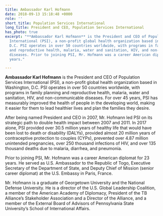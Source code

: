 ```yaml
---
title: Ambassador Karl Hofmann
date: 2018-09-13 15:18:48 +0000
role: ''
short_title: Population Services International
long_title: President and CEO, Population Services International
has_photo: true
excerpt: "**Ambassador Karl Hofmann** is the President and CEO of Population Services
  International (PSI), a non-profit global health organization based in Washington,
  D.C. PSI operates in over 50 countries worldwide, with programs in family planning
  and reproductive health, malaria, water and sanitation, HIV, and non-communicable
  diseases. Prior to joining PSI, Mr. Hofmann was a career American diplomat for 23
  years."

---
```

**Ambassador Karl Hofmann** is the President and CEO of Population Services International (PSI), a non-profit global health organization based in Washington, D.C. PSI operates in over 50 countries worldwide, with programs in family planning and reproductive health, malaria, water and sanitation, HIV, and non-communicable diseases. For over 45 years, PSI has measurably improved the health of people in the developing world, making it easier for them to lead healthier lives and plan the families they desire.  
  
After being named President and CEO in 2007, Mr. Hofmann led PSI on its strategic path to double health impact between 2007 and 2011. In 2017 alone, PSI provided over 30.5 million years of healthy life that would have been lost to death or disability (DALYs), provided almost 20 million years of contraceptive protection to couples (CYPs), prevented over 4.87 million unintended pregnancies, over 250 thousand infections of HIV, and over 135 thousand deaths due to malaria, diarrhea, and pneumonia.  
  
Prior to joining PSI, Mr. Hofmann was a career American diplomat for 23 years. He served as U.S. Ambassador to the Republic of Togo, Executive Secretary of the Department of State, and Deputy Chief of Mission (senior career diplomat) at the U.S. Embassy in Paris, France.  
  
Mr. Hofmann is a graduate of Georgetown University and the National Defense University. He is a director of the U.S. Global Leadership Coalition, a member of the American Academy of Diplomacy, President of the TB Alliance’s Stakeholder Association and a Director of the Alliance, and a member of the External Board of Advisors of Pennsylvania State University’s School of International Affairs.
